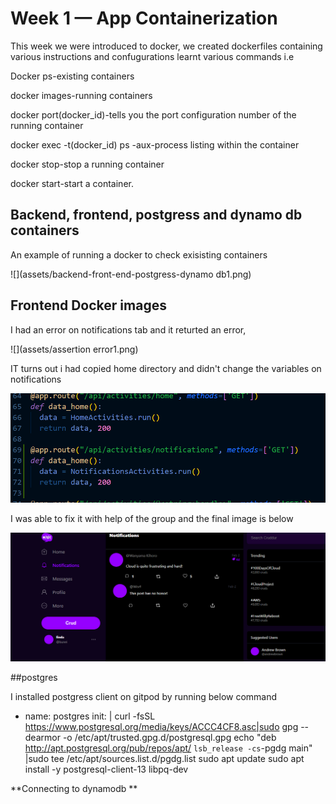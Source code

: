 # Week 1 — App Containerization

This week we were introduced to docker, we created dockerfiles  containing various instructions and confugurations
learnt various commands i.e

Docker ps-existing containers

docker images-running containers

docker port(docker_id)-tells you the port configuration number of the running container

docker exec -t(docker_id) ps -aux-process listing within the container

docker stop-stop a running container

docker start-start a  container.



## Backend, frontend, postgress and dynamo db containers

An  example of running a docker to check exisisting containers



![](assets/backend-front-end-postgress-dynamo db1.png)




## Frontend Docker images

I had an error on notifications tab and it returted an error, 





![](assets/assertion error1.png)




IT turns out i had copied home directory and didn't change the variables on notifications



![](assets/line70.png)


I was able to fix it with help of the group and the final image is below

![](assets/notificatios1.png)

##postgres

  I installed postgress client on gitpod by running below command

 - name: postgres
    init: |
      curl -fsSL https://www.postgresql.org/media/keys/ACCC4CF8.asc|sudo gpg --dearmor -o /etc/apt/trusted.gpg.d/postgresql.gpg
      echo "deb http://apt.postgresql.org/pub/repos/apt/ `lsb_release -cs`-pgdg main" |sudo tee  /etc/apt/sources.list.d/pgdg.list
      sudo apt update
      sudo apt install -y postgresql-client-13 libpq-dev



 **Connecting to dynamodb **
